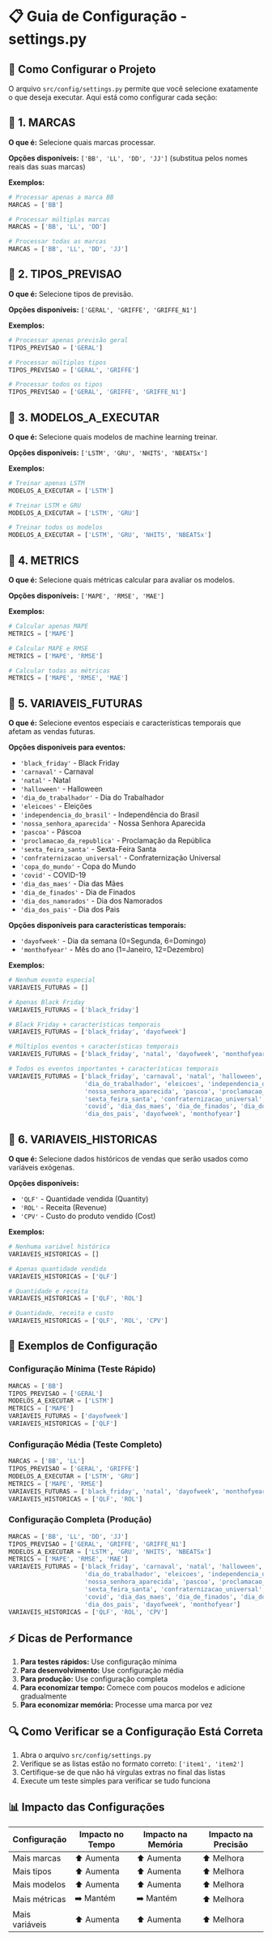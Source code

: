# 📋 Guia de Configuração - settings.py

## 🎯 Como Configurar o Projeto

O arquivo `src/config/settings.py` permite que você selecione exatamente o que deseja executar. Aqui está como configurar cada seção:

## 🔧 1. MARCAS

**O que é:** Selecione quais marcas processar.

**Opções disponíveis:** `['BB', 'LL', 'DD', 'JJ']` (substitua pelos nomes reais das suas marcas)

**Exemplos:**
```python
# Processar apenas a marca BB
MARCAS = ['BB']

# Processar múltiplas marcas
MARCAS = ['BB', 'LL', 'DD']

# Processar todas as marcas
MARCAS = ['BB', 'LL', 'DD', 'JJ']
```

## 🔧 2. TIPOS_PREVISAO

**O que é:** Selecione tipos de previsão.

**Opções disponíveis:** `['GERAL', 'GRIFFE', 'GRIFFE_N1']`

**Exemplos:**
```python
# Processar apenas previsão geral
TIPOS_PREVISAO = ['GERAL']

# Processar múltiplos tipos
TIPOS_PREVISAO = ['GERAL', 'GRIFFE']

# Processar todos os tipos
TIPOS_PREVISAO = ['GERAL', 'GRIFFE', 'GRIFFE_N1']
```

## 🔧 3. MODELOS_A_EXECUTAR

**O que é:** Selecione quais modelos de machine learning treinar.

**Opções disponíveis:** `['LSTM', 'GRU', 'NHITS', 'NBEATSx']`

**Exemplos:**
```python
# Treinar apenas LSTM
MODELOS_A_EXECUTAR = ['LSTM']

# Treinar LSTM e GRU
MODELOS_A_EXECUTAR = ['LSTM', 'GRU']

# Treinar todos os modelos
MODELOS_A_EXECUTAR = ['LSTM', 'GRU', 'NHITS', 'NBEATSx']
```

## 🔧 4. METRICS

**O que é:** Selecione quais métricas calcular para avaliar os modelos.

**Opções disponíveis:** `['MAPE', 'RMSE', 'MAE']`

**Exemplos:**
```python
# Calcular apenas MAPE
METRICS = ['MAPE']

# Calcular MAPE e RMSE
METRICS = ['MAPE', 'RMSE']

# Calcular todas as métricas
METRICS = ['MAPE', 'RMSE', 'MAE']
```

## 🔧 5. VARIAVEIS_FUTURAS

**O que é:** Selecione eventos especiais e características temporais que afetam as vendas futuras.

**Opções disponíveis para eventos:**
- `'black_friday'` - Black Friday
- `'carnaval'` - Carnaval
- `'natal'` - Natal
- `'halloween'` - Halloween
- `'dia_do_trabalhador'` - Dia do Trabalhador
- `'eleicoes'` - Eleições
- `'independencia_do_brasil'` - Independência do Brasil
- `'nossa_senhora_aparecida'` - Nossa Senhora Aparecida
- `'pascoa'` - Páscoa
- `'proclamacao_da_republica'` - Proclamação da República
- `'sexta_feira_santa'` - Sexta-Feira Santa
- `'confraternizacao_universal'` - Confraternização Universal
- `'copa_do_mundo'` - Copa do Mundo
- `'covid'` - COVID-19
- `'dia_das_maes'` - Dia das Mães
- `'dia_de_finados'` - Dia de Finados
- `'dia_dos_namorados'` - Dia dos Namorados
- `'dia_dos_pais'` - Dia dos Pais

**Opções disponíveis para características temporais:**
- `'dayofweek'` - Dia da semana (0=Segunda, 6=Domingo)
- `'monthofyear'` - Mês do ano (1=Janeiro, 12=Dezembro)

**Exemplos:**
```python
# Nenhum evento especial
VARIAVEIS_FUTURAS = []

# Apenas Black Friday
VARIAVEIS_FUTURAS = ['black_friday']

# Black Friday + características temporais
VARIAVEIS_FUTURAS = ['black_friday', 'dayofweek']

# Múltiplos eventos + características temporais
VARIAVEIS_FUTURAS = ['black_friday', 'natal', 'dayofweek', 'monthofyear']

# Todos os eventos importantes + características temporais
VARIAVEIS_FUTURAS = ['black_friday', 'carnaval', 'natal', 'halloween', 
                     'dia_do_trabalhador', 'eleicoes', 'independencia_do_brasil',
                     'nossa_senhora_aparecida', 'pascoa', 'proclamacao_da_republica',
                     'sexta_feira_santa', 'confraternizacao_universal', 'copa_do_mundo',
                     'covid', 'dia_das_maes', 'dia_de_finados', 'dia_dos_namorados',
                     'dia_dos_pais', 'dayofweek', 'monthofyear']
```

## 🔧 6. VARIAVEIS_HISTORICAS

**O que é:** Selecione dados históricos de vendas que serão usados como variáveis exógenas.

**Opções disponíveis:**
- `'QLF'` - Quantidade vendida (Quantity)
- `'ROL'` - Receita (Revenue)
- `'CPV'` - Custo do produto vendido (Cost)

**Exemplos:**
```python
# Nenhuma variável histórica
VARIAVEIS_HISTORICAS = []

# Apenas quantidade vendida
VARIAVEIS_HISTORICAS = ['QLF']

# Quantidade e receita
VARIAVEIS_HISTORICAS = ['QLF', 'ROL']

# Quantidade, receita e custo
VARIAVEIS_HISTORICAS = ['QLF', 'ROL', 'CPV']
```

## 🚀 Exemplos de Configuração

### Configuração Mínima (Teste Rápido)
```python
MARCAS = ['BB']
TIPOS_PREVISAO = ['GERAL']
MODELOS_A_EXECUTAR = ['LSTM']
METRICS = ['MAPE']
VARIAVEIS_FUTURAS = ['dayofweek']
VARIAVEIS_HISTORICAS = ['QLF']
```

### Configuração Média (Teste Completo)
```python
MARCAS = ['BB', 'LL']
TIPOS_PREVISAO = ['GERAL', 'GRIFFE']
MODELOS_A_EXECUTAR = ['LSTM', 'GRU']
METRICS = ['MAPE', 'RMSE']
VARIAVEIS_FUTURAS = ['black_friday', 'natal', 'dayofweek', 'monthofyear']
VARIAVEIS_HISTORICAS = ['QLF', 'ROL']
```

### Configuração Completa (Produção)
```python
MARCAS = ['BB', 'LL', 'DD', 'JJ']
TIPOS_PREVISAO = ['GERAL', 'GRIFFE', 'GRIFFE_N1']
MODELOS_A_EXECUTAR = ['LSTM', 'GRU', 'NHITS', 'NBEATSx']
METRICS = ['MAPE', 'RMSE', 'MAE']
VARIAVEIS_FUTURAS = ['black_friday', 'carnaval', 'natal', 'halloween', 
                     'dia_do_trabalhador', 'eleicoes', 'independencia_do_brasil',
                     'nossa_senhora_aparecida', 'pascoa', 'proclamacao_da_republica',
                     'sexta_feira_santa', 'confraternizacao_universal', 'copa_do_mundo',
                     'covid', 'dia_das_maes', 'dia_de_finados', 'dia_dos_namorados',
                     'dia_dos_pais', 'dayofweek', 'monthofyear']
VARIAVEIS_HISTORICAS = ['QLF', 'ROL', 'CPV']
```

## ⚡ Dicas de Performance

1. **Para testes rápidos:** Use configuração mínima
2. **Para desenvolvimento:** Use configuração média
3. **Para produção:** Use configuração completa
4. **Para economizar tempo:** Comece com poucos modelos e adicione gradualmente
5. **Para economizar memória:** Processe uma marca por vez

## 🔍 Como Verificar se a Configuração Está Correta

1. Abra o arquivo `src/config/settings.py`
2. Verifique se as listas estão no formato correto: `['item1', 'item2']`
3. Certifique-se de que não há vírgulas extras no final das listas
4. Execute um teste simples para verificar se tudo funciona

## 📊 Impacto das Configurações

| Configuração | Impacto no Tempo | Impacto na Memória | Impacto na Precisão |
|--------------|------------------|-------------------|---------------------|
| Mais marcas | ⬆️ Aumenta | ⬆️ Aumenta | ⬆️ Melhora |
| Mais tipos | ⬆️ Aumenta | ⬆️ Aumenta | ⬆️ Melhora |
| Mais modelos | ⬆️ Aumenta | ⬆️ Aumenta | ⬆️ Melhora |
| Mais métricas | ➡️ Mantém | ➡️ Mantém | ⬆️ Melhora |
| Mais variáveis | ⬆️ Aumenta | ⬆️ Aumenta | ⬆️ Melhora | 